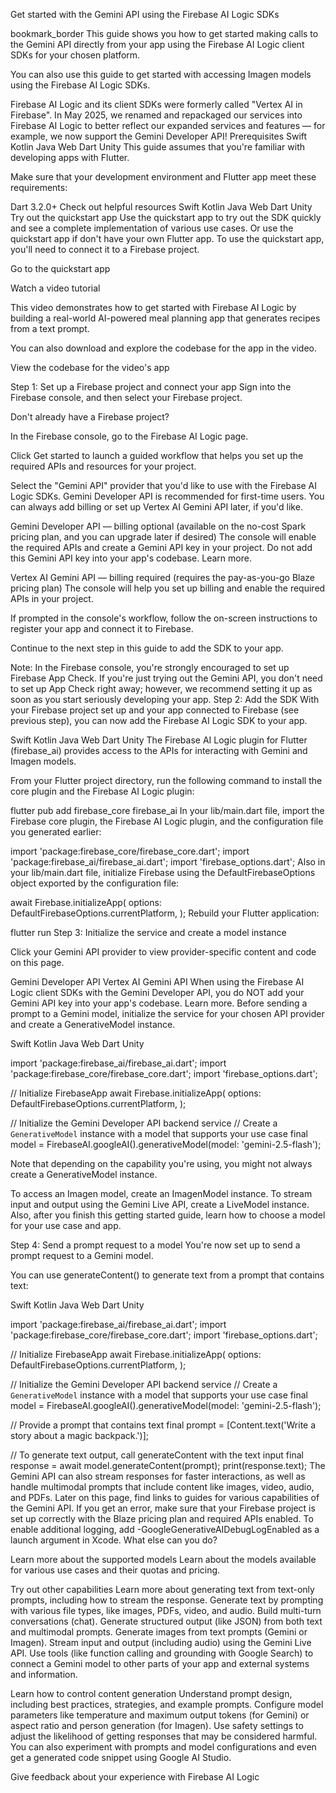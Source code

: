 Get started with the Gemini API using the Firebase AI Logic SDKs

bookmark_border
This guide shows you how to get started making calls to the Gemini API directly from your app using the Firebase AI Logic client SDKs for your chosen platform.

You can also use this guide to get started with accessing Imagen models using the Firebase AI Logic SDKs.


Firebase AI Logic and its client SDKs were formerly called "Vertex AI in Firebase". In May 2025, we renamed and repackaged our services into Firebase AI Logic to better reflect our expanded services and features — for example, we now support the Gemini Developer API!
Prerequisites
Swift
Kotlin
Java
Web
Dart
Unity
This guide assumes that you're familiar with developing apps with Flutter.

Make sure that your development environment and Flutter app meet these requirements:

Dart 3.2.0+
Check out helpful resources
Swift
Kotlin
Java
Web
Dart
Unity
Try out the quickstart app
Use the quickstart app to try out the SDK quickly and see a complete implementation of various use cases. Or use the quickstart app if don't have your own Flutter app. To use the quickstart app, you'll need to connect it to a Firebase project.

Go to the quickstart app

Watch a video tutorial

This video demonstrates how to get started with Firebase AI Logic by building a real-world AI-powered meal planning app that generates recipes from a text prompt.

You can also download and explore the codebase for the app in the video.

View the codebase for the video's app




Step 1: Set up a Firebase project and connect your app
Sign into the Firebase console, and then select your Firebase project.

Don't already have a Firebase project?

In the Firebase console, go to the Firebase AI Logic page.

Click Get started to launch a guided workflow that helps you set up the required APIs and resources for your project.

Select the "Gemini API" provider that you'd like to use with the Firebase AI Logic SDKs. Gemini Developer API is recommended for first-time users. You can always add billing or set up Vertex AI Gemini API later, if you'd like.

Gemini Developer API — billing optional (available on the no-cost Spark pricing plan, and you can upgrade later if desired)
The console will enable the required APIs and create a Gemini API key in your project.
Do not add this Gemini API key into your app's codebase. Learn more.

Vertex AI Gemini API — billing required (requires the pay-as-you-go Blaze pricing plan)
The console will help you set up billing and enable the required APIs in your project.

If prompted in the console's workflow, follow the on-screen instructions to register your app and connect it to Firebase.

Continue to the next step in this guide to add the SDK to your app.

Note: In the Firebase console, you're strongly encouraged to set up Firebase App Check. If you're just trying out the Gemini API, you don't need to set up App Check right away; however, we recommend setting it up as soon as you start seriously developing your app.
Step 2: Add the SDK
With your Firebase project set up and your app connected to Firebase (see previous step), you can now add the Firebase AI Logic SDK to your app.

Swift
Kotlin
Java
Web
Dart
Unity
The Firebase AI Logic plugin for Flutter (firebase_ai) provides access to the APIs for interacting with Gemini and Imagen models.

From your Flutter project directory, run the following command to install the core plugin and the Firebase AI Logic plugin:


flutter pub add firebase_core firebase_ai
In your lib/main.dart file, import the Firebase core plugin, the Firebase AI Logic plugin, and the configuration file you generated earlier:


import 'package:firebase_core/firebase_core.dart';
import 'package:firebase_ai/firebase_ai.dart';
import 'firebase_options.dart';
Also in your lib/main.dart file, initialize Firebase using the DefaultFirebaseOptions object exported by the configuration file:


await Firebase.initializeApp(
  options: DefaultFirebaseOptions.currentPlatform,
);
Rebuild your Flutter application:


flutter run
Step 3: Initialize the service and create a model instance

Click your Gemini API provider to view provider-specific content and code on this page.

Gemini Developer API Vertex AI Gemini API
When using the Firebase AI Logic client SDKs with the Gemini Developer API, you do NOT add your Gemini API key into your app's codebase. Learn more.
Before sending a prompt to a Gemini model, initialize the service for your chosen API provider and create a GenerativeModel instance.

Swift
Kotlin
Java
Web
Dart
Unity


import 'package:firebase_ai/firebase_ai.dart';
import 'package:firebase_core/firebase_core.dart';
import 'firebase_options.dart';

// Initialize FirebaseApp
await Firebase.initializeApp(
  options: DefaultFirebaseOptions.currentPlatform,
);

// Initialize the Gemini Developer API backend service
// Create a `GenerativeModel` instance with a model that supports your use case
final model =
      FirebaseAI.googleAI().generativeModel(model: 'gemini-2.5-flash');

Note that depending on the capability you're using, you might not always create a GenerativeModel instance.

To access an Imagen model, create an ImagenModel instance.
To stream input and output using the Gemini Live API, create a LiveModel instance.
Also, after you finish this getting started guide, learn how to choose a model for your use case and app.

Step 4: Send a prompt request to a model
You're now set up to send a prompt request to a Gemini model.

You can use generateContent() to generate text from a prompt that contains text:

Swift
Kotlin
Java
Web
Dart
Unity


import 'package:firebase_ai/firebase_ai.dart';
import 'package:firebase_core/firebase_core.dart';
import 'firebase_options.dart';

// Initialize FirebaseApp
await Firebase.initializeApp(
  options: DefaultFirebaseOptions.currentPlatform,
);

// Initialize the Gemini Developer API backend service
// Create a `GenerativeModel` instance with a model that supports your use case
final model =
      FirebaseAI.googleAI().generativeModel(model: 'gemini-2.5-flash');

// Provide a prompt that contains text
final prompt = [Content.text('Write a story about a magic backpack.')];

// To generate text output, call generateContent with the text input
final response = await model.generateContent(prompt);
print(response.text);
The Gemini API can also stream responses for faster interactions, as well as handle multimodal prompts that include content like images, video, audio, and PDFs. Later on this page, find links to guides for various capabilities of the Gemini API.
If you get an error, make sure that your Firebase project is set up correctly with the Blaze pricing plan and required APIs enabled. To enable additional logging, add -GoogleGenerativeAIDebugLogEnabled as a launch argument in Xcode.
What else can you do?

Learn more about the supported models
Learn about the models available for various use cases and their quotas and pricing.

Try out other capabilities
Learn more about generating text from text-only prompts, including how to stream the response.
Generate text by prompting with various file types, like images, PDFs, video, and audio.
Build multi-turn conversations (chat).
Generate structured output (like JSON) from both text and multimodal prompts.
Generate images from text prompts (Gemini or Imagen).
Stream input and output (including audio) using the Gemini Live API.
Use tools (like function calling and grounding with Google Search) to connect a Gemini model to other parts of your app and external systems and information.

Learn how to control content generation
Understand prompt design, including best practices, strategies, and example prompts.
Configure model parameters like temperature and maximum output tokens (for Gemini) or aspect ratio and person generation (for Imagen).
Use safety settings to adjust the likelihood of getting responses that may be considered harmful.
You can also experiment with prompts and model configurations and even get a generated code snippet using Google AI Studio.


Give feedback about your experience with Firebase AI Logic